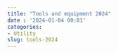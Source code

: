 ```yaml
---
title: "Tools and equipment 2024"
date : '2024-01-04 00:01'
categories:
- Utility
slug: tools-2024
---
```


